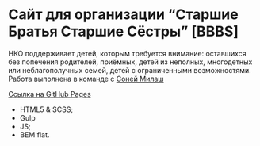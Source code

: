# Сайт для организации “Старшие Братья Старшие Сёстры” [BBBS]

НКО поддерживает детей, которым требуется внимание: оставшихся без попечения родителей, приёмных, детей из неполных, многодетных или неблагополучных семей, детей с ограниченными возможностями.
Работа выполнена в команде с [Соней Милаш](https://github.com/SophieMilash)

[Ссылка на GitHub Pages](https://sophiemilash.github.io/bbbs-2/)

* HTML5 & SCSS;
* Gulp
* JS;
* BEM flat.
